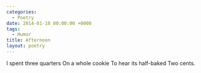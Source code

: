 ```yaml
---
categories:
  - Poetry
date: 2014-01-10 00:00:00 +0000
tags:
  - Humor
title: Afternoon
layout: poetry
---
```


I spent three quarters
On a whole cookie
To hear its half-baked
Two cents.
